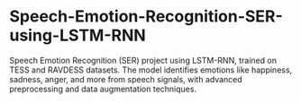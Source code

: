 # Speech-Emotion-Recognition-SER-using-LSTM-RNN
Speech Emotion Recognition (SER) project using LSTM-RNN, trained on TESS and RAVDESS datasets. The model identifies emotions like happiness, sadness, anger, and more from speech signals, with advanced preprocessing and data augmentation techniques.
